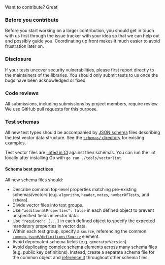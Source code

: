 Want to contribute? Great!

### Before you contribute
Before you start working on a larger contribution, you should get in touch with
us first through the issue tracker with your idea so that we can help out and
possibly guide you. Coordinating up front makes it much easier to avoid
frustration later on.

### Disclosure
If your tests uncover security vulnerabilities, please first report directly to
the maintainers of the libraries. You should only submit tests to us once the
bugs have been acknowledged or fixed.

### Code reviews
All submissions, including submissions by project members, require review. We
use GitHub pull requests for this purpose.

### Test schemas
All new test types should be accompanied by [JSON schema] files describing the
test vector data structure. See the [`schemas/` directory][schema dir] for
existing examples.

Test vector files are [linted in CI][schema lint] against their schemas. You can
run the lint locally after installing Go with `go run ./tools/vectorlint`.

#### Schema best practices

All new schema files should:

* Describe common top-level properties matching pre-existing schemas/vectors
  (e.g. `algorithm`, `header`, `notes`, `numberOfTests`, and `schema`).
* Divide vector files into test groups.
* Use `"additionalProperties": false` in each defined object to prevent
  unspecified fields in vector data.
* Use `"required": [...]` in each defined object to specify the expected
  mandatory properties in vector data.
* Within each test group, specify a `source`, referencing the common
  [`common.json#/definitions/Source`][source schema] element.
* Avoid deprecated schema fields (e.g. `generatorVersion`).
* Avoid duplicating complex schema elements across many schema files (e.g.
  public key definitions). Instead, create a separate schema file for the common
  object and [reference it][schema ref] throughout other schema files.

[JSON schema]: https://json-schema.org/
[schema dir]: https://github.com/C2SP/wycheproof/tree/main/schemas
[schema lint]: https://github.com/C2SP/wycheproof/blob/main/.github/workflows/vectorlint.yml
[source schema]: https://github.com/C2SP/wycheproof/blob/main/schemas/common.json
[schema ref]: https://json-schema.org/understanding-json-schema/structuring#dollarref
